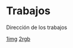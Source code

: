 # Trabajos
Dirección de los trabajos

[1img](https://helsinki95.github.io/1img/)
[2rgb](https://helsinki95.github.io/2rgb/)
